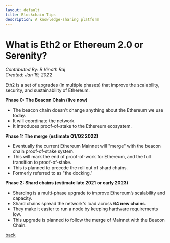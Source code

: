 ```yaml
---
layout: default
title: Blockchain Tips
description: A knowledge-sharing platform
---
```


# What is Eth2 or Ethereum 2.0 or Serenity?
_Contributed By: B Vinoth Raj_  
_Created: Jan 19, 2022_  


Eth2 is a set of upgrades (in multiple phases) that improve the scalability, security, and sustainability of Ethereum.

**Phase 0: The Beacon Chain (live now)**
- The beacon chain doesn't change anything about the Ethereum we use today.
- It will coordinate the network.
- It introduces proof-of-stake to the Ethereum ecosystem.

**Phase 1: The merge (estimate Q1/Q2 2022)**
- Eventually the current Ethereum Mainnet will "merge" with the beacon chain proof-of-stake system.
- This will mark the end of proof-of-work for Ethereum, and the full transition to proof-of-stake.
- This is planned to precede the roll out of shard chains.
- Formerly referred to as "the docking."

**Phase 2: Shard chains (estimate late 2021 or early 2023)**
- Sharding is a multi-phase upgrade to improve Ethereum’s scalability and capacity.
- Shard chains spread the network's load across **64 new chains**.
- They make it easier to run a node by keeping hardware requirements low.
- This upgrade is planned to follow the merge of Mainnet with the Beacon Chain.

[back](./)
